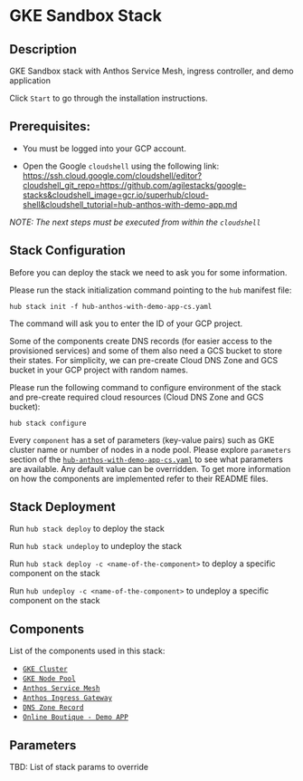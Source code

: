 # GKE Sandbox Stack

## Description

GKE Sandbox stack with Anthos Service Mesh, ingress controller, and demo application

Click `Start` to go through the installation instructions.

## Prerequisites:

* You must be logged into your GCP account.

* Open the Google `cloudshell` using the following link:
https://ssh.cloud.google.com/cloudshell/editor?cloudshell_git_repo=https://github.com/agilestacks/google-stacks&cloudshell_image=gcr.io/superhub/cloud-shell&cloudshell_tutorial=hub-anthos-with-demo-app.md

*NOTE: The next steps must be executed from within the `cloudshell`*

## Stack Configuration

Before you can deploy the stack we need to ask you for some information.

Please run the stack initialization command pointing to the `hub` manifest file:
```shell
hub stack init -f hub-anthos-with-demo-app-cs.yaml
```
The command will ask you to enter the ID of your GCP project.

Some of the components create DNS records (for easier access to the provisioned services) and some of them also need a GCS bucket to store their states.
For simplicity, we can pre-create Cloud DNS Zone and GCS bucket in your GCP project with random names.

Please run the following command to configure environment of the stack and pre-create required cloud resources (Cloud DNS Zone and GCS bucket):
```shell
hub stack configure
```

Every `component` has a set of parameters (key-value pairs) such as GKE cluster name or number of nodes in a node pool. 
Please explore `parameters` section of the [`hub-anthos-with-demo-app-cs.yaml`](https://source.cloud.google.com/superhub/stacks/+/master:hub-anthos-with-demo-app-cs.yaml) to see what parameters are available.
Any default value can be overridden.
To get more information on how the components are implemented refer to their README files.

## Stack Deployment

Run `hub stack deploy` to deploy the stack

Run `hub stack undeploy` to undeploy the stack

Run `hub stack deploy -c <name-of-the-component>` to deploy a specific component on the stack

Run `hub undeploy -c <name-of-the-component>` to undeploy a specific component on the stack

## Components

List of the components used in this stack:

* [`GKE Cluster`](https://source.cloud.google.com/superhub/stacks/+/master:components/gke-gcloud)
* [`GKE Node Pool`](https://source.cloud.google.com/superhub/stacks/+/master:components/gke-gcloud-node-pool)
* [`Anthos Service Mesh`](https://source.cloud.google.com/superhub/stacks/+/master:components/anthos-service-mesh)
* [`Anthos Ingress Gateway`](https://source.cloud.google.com/superhub/stacks/+/master:components/anthos-ingress-gateway)
* [`DNS Zone Record`](https://source.cloud.google.com/superhub/stacks/+/master:components/dns-zone-record-set)
* [`Online Boutique - Demo APP`](https://source.cloud.google.com/superhub/stacks/+/master:components/online-boutique-app)

## Parameters

TBD: List of stack params to override